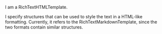I am a RichTextHTMLTemplate.

I specify structures that can be used to style the text in a HTML-like formatting.
Currently, it refers to the RichTextMarkdownTemplate, since the two formats contain similar structures.
